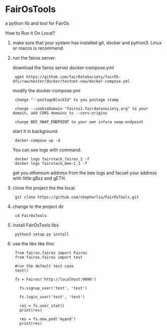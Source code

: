# FairOsTools
a python lib and tool for FairOs

How to Run it On Local?

1. make sure that your system has installed git, docker and python3. Linux or macos is recommend.

2. run the fairos server.
	
	download the fairos server docker-compose.yml
	
		wget https://github.com/fairDataSociety/fairOS-dfs/raw/master/docker/testnet-new/docker-compose.yml
	
	modify the docker-compose.yml
		
		change "--postageBlockId" to you postage stamp
	
		change --cookieDomain "fairos1.fairdatasociety.org" to your domain, add CORS domains to --cors-origins
		
		change BEE_SWAP_ENDPOINT to your own infura swap-endpoint
	
	start it in background: 
		
		docker-compose up -d
	
	You can see logs with command:
	
		docker logs fairstack_fairos_1 -f
		docker logs fairstack_bee-1_1 -f
	
	get you ethereum address from the bee logs and facuet your address with little gBzz and gETH.

3. clone the project the the local.

    	git clone https://github.com/shepherliu/FairOsTools.git

4. change to the project dir

    	cd FairOsTools

5. install FairOsTools libs
    
    	python3 setup.py install
    
6. use the libs like this:
  
	    from fairos.fairos import Fairos
	    from fairos.fairos import test

	    #run the default test case
	    test()

	    fs = Fairos('http://localhost:9090')

		  fs.signup_user('test', 'test')

		  fs.login_user('test', 'test')

		  res = fs.user_stat()
		  print(res)

		  res = fs.new_pod('mypod')
		  print(res)

	
